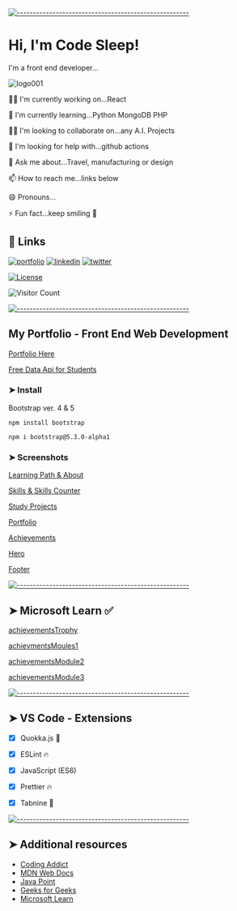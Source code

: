 <!-- ⚠️ This README has been generated from the file(s) "blueprint.md" ⚠️-->
[![-----------------------------------------------------](https://raw.githubusercontent.com/andreasbm/readme/master/assets/lines/colored.png)](#portfolio-)

# Hi, I'm Code Sleep! 

I'm a front end developer...


![logo001](https://user-images.githubusercontent.com/125808990/236808958-deddef64-0c3e-4e5b-92ce-84166aa87fc6.png)


👩‍💻 I'm currently working on...React 

🧠 I'm currently learning...Python MongoDB PHP

👯‍♀️ I'm looking to collaborate on...any A.I. Projects

🤔 I'm looking for help with...github actions

💬 Ask me about...Travel, manufacturing or design

📫 How to reach me...links below

😄 Pronouns...

⚡️ Fun fact...keep smiling 🤖

## 🔗 Links
[![portfolio](https://img.shields.io/badge/my_portfolio-000?style=for-the-badge&logo=ko-fi&logoColor=white)](https://codesleeps.github.io/Bootstrap-Portfolio/)
[![linkedin](https://img.shields.io/badge/linkedin-0A66C2?style=for-the-badge&logo=linkedin&logoColor=white)](#)
[![twitter](https://img.shields.io/badge/twitter-1DA1F2?style=for-the-badge&logo=twitter&logoColor=white)](#)

[![License](https://img.shields.io/packagist/l/dingo/api.svg?style=flat-square)](LICENSE)

![Visitor Count](https://profile-counter.glitch.me/codesleeps/count.svg)

[![-----------------------------------------------------](https://raw.githubusercontent.com/andreasbm/readme/master/assets/lines/colored.png)](#additional-resources)


 ## My Portfolio - Front End Web Development
 
 [Portfolio Here](https://codesleeps.github.io/Bootstrap-Portfolio/)

 [Free Data Api for Students](https://openweathermap.org/our-initiatives/student-initiative)

### ➤ Install 
Bootstrap ver. 4 & 5
 ```install
 npm install bootstrap
 ```
 ```install
npm i bootstrap@5.3.0-alpha1
```

### ➤ Screenshots

 
[Learning Path & About](https://user-images.githubusercontent.com/125808990/224548154-75b2aa20-8efc-4e04-bc7c-de18f8e280dc.png)



[Skills & Skills Counter](https://user-images.githubusercontent.com/125808990/224548205-89dbff08-984e-4532-99de-2675ed16445f.png)



[Study Projects](https://user-images.githubusercontent.com/125808990/224548226-e8232fb5-e436-48c2-8e24-a476879c543d.png)



[Portfolio](https://user-images.githubusercontent.com/125808990/224548245-655f5d10-e727-476c-bd40-797a9aeb26d1.png)



[Achievements](https://user-images.githubusercontent.com/125808990/224377693-4c61de01-b8c4-4445-bcee-681f1211fef9.png)



[Hero](https://user-images.githubusercontent.com/125808990/224374103-39fbd8d8-1cec-448e-a7a2-dc9048ab8c2a.png)



[Footer](https://user-images.githubusercontent.com/125808990/224548271-2b97d667-728d-49be-992d-7ad81b21bede.png)




[![-----------------------------------------------------](https://raw.githubusercontent.com/andreasbm/readme/master/assets/lines/colored.png)](#microsoft-learn-)

## ➤ Microsoft Learn ✅

[achievementsTrophy](https://user-images.githubusercontent.com/125808990/226473105-96a90167-8ca6-4897-8746-ab92653da446.png)

[achievmentsMoules1](https://user-images.githubusercontent.com/125808990/226473129-f310796d-08b0-408e-8670-996c6dba5615.png)

[achievementsModule2](https://user-images.githubusercontent.com/125808990/226473142-e8869831-ae96-4667-af2e-5828c477256b.png)

[achievementsModule3](https://user-images.githubusercontent.com/125808990/226473163-eee6dc4c-8abb-4a83-b166-3127f2d67f41.png)



[![-----------------------------------------------------](https://raw.githubusercontent.com/andreasbm/readme/master/assets/lines/colored.png)](#vs-code---extensions)

## ➤ VS Code - Extensions

- [x] Quokka.js 🤖
- [x] ESLint 🔥
- [x] JavaScript (ES6) 
- [x] Prettier 🔥
- [x] Tabnine 🤖




[![-----------------------------------------------------](https://raw.githubusercontent.com/andreasbm/readme/master/assets/lines/colored.png)](#additional-resources)

## ➤ Additional resources

- [Coding Addict](https://johnsmilga.com)
- [MDN Web Docs](https://developer.mozilla.org/en-US/)
- [Java Point](https://www.javatpoint.com/jquery-example)
- [Geeks for Geeks](https://www.geeksforgeeks.org/jquery-examples/)
- [Microsoft Learn](https://learn.microsoft.com/en-us/training/)



